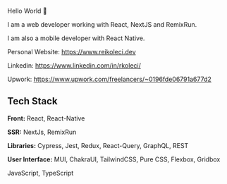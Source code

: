 
Hello World 👋

I am a web developer working with React, NextJS and RemixRun.

I am also a mobile developer with React Native.

Personal Website: https://www.reikoleci.dev

Linkedin: https://www.linkedin.com/in/rkoleci/

Upwork: https://www.upwork.com/freelancers/~0196fde06791a677d2



## Tech Stack

**Front:** React, React-Native

**SSR:** NextJs, RemixRun

**Libraries:** Cypress, Jest, Redux, React-Query, GraphQL, REST

**User Interface:** MUI, ChakraUI, TailwindCSS, Pure CSS, Flexbox, Gridbox

JavaScript, TypeScript
